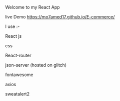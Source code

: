 
Welcome to my React App

live Demo 
https://mo7amed17.github.io/E-commerce/

I use :-

React js

css

React-router

json-server (hosted on glitch)

fontawesome

axios

sweatalert2

